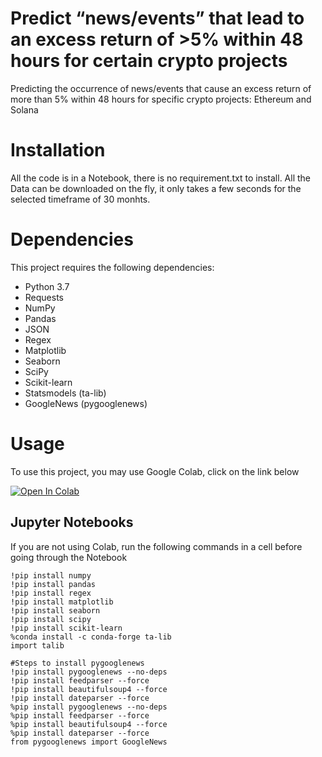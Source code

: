 # Predict “news/events” that lead to an excess return of >5% within 48 hours for certain crypto projects

Predicting the occurrence of news/events that cause an excess return of more than 5% within 48 hours for specific crypto projects: Ethereum and Solana

# Installation
All the code is in a Notebook, there is no requirement.txt to install. All the Data can be downloaded on the fly, it only takes a few seconds for the selected timeframe of 30 monhts.

# Dependencies
This project requires the following dependencies:

* Python 3.7
* Requests
* NumPy
* Pandas
* JSON
* Regex
* Matplotlib
* Seaborn
* SciPy
* Scikit-learn
* Statsmodels (ta-lib)
* GoogleNews (pygooglenews)

# Usage
To use this project, you may use Google Colab, click on the link below

[![Open In Colab](https://colab.research.google.com/assets/colab-badge.svg)](https://colab.research.google.com/github/garyzava/excess-return-analysis/blob/master/notebook/eda_notebook.ipynb)

## Jupyter Notebooks

If you are not using Colab, run the following commands in a cell before going through the Notebook

```
!pip install numpy
!pip install pandas
!pip install regex
!pip install matplotlib
!pip install seaborn
!pip install scipy
!pip install scikit-learn
%conda install -c conda-forge ta-lib
import talib

#Steps to install pygooglenews
!pip install pygooglenews --no-deps
!pip install feedparser --force
!pip install beautifulsoup4 --force
!pip install dateparser --force
%pip install pygooglenews --no-deps
%pip install feedparser --force
%pip install beautifulsoup4 --force
%pip install dateparser --force
from pygooglenews import GoogleNews
```